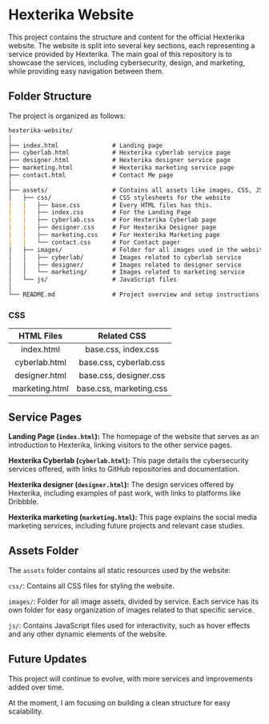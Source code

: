 # Hexterika Website

This project contains the structure and content for the official Hexterika website. The website is split into several key sections, each representing a service provided by Hexterika. The main goal of this repository is to showcase the services, including cybersecurity, design, and marketing, while providing easy navigation between them.

## Folder Structure

The project is organized as follows:

``` markdown
hexterika-website/
│
├── index.html               # Landing page
├── cyberlab.html            # Hexterika cyberlab service page
├── designer.html            # Hexterika designer service page
├── marketing.html           # Hexterika marketing service page
├── contact.html             # Contact Me page
│
├── assets/                  # Contains all assets like images, CSS, JS files
│   ├── css/                 # CSS stylesheets for the website
|   |   ├── base.css         # Every HTML files has this.
|   |   ├── index.css        # For the Landing Page
|   |   ├── cyberlab.css     # For Hexterika Cyberlab page
|   |   ├── designer.css     # For Hexterika Designer page
|   |   ├── marketing.css    # For Hexterika Marketing page
|   |   └── contact.css      # For Contact pager
│   ├── images/              # Folder for all images used in the website
│   │   ├── cyberlab/        # Images related to cyberlab service
│   │   ├── designer/        # Images related to designer service
│   │   └── marketing/       # Images related to marketing service
│   └── js/                  # JavaScript files
│
└── README.md                # Project overview and setup instructions
```

### CSS

| HTML Files    | Related CSS             |
| :-----------: | :---------------------: |
|index.html     | base.css, index.css     |
|cyberlab.html  | base.css, cyberlab.css  |
|designer.html  | base.css, designer.css  |
|marketing.html | base.css, marketing.css |

## Service Pages

**Landing Page (`index.html`):** The homepage of the website that serves as an introduction to Hexterika, linking visitors to the other service pages.

**Hexterika Cyberlab (`cyberlab.html`):** This page details the cybersecurity services offered, with links to GitHub repositories and documentation.

**Hexterika designer (`designer.html`):** The design services offered by Hexterika, including examples of past work, with links to platforms like Dribbble.

**Hexterika marketing (`marketing.html`):** This page explains the social media marketing services, including future projects and relevant case studies.

## Assets Folder

The `assets` folder contains all static resources used by the website:

`css/`: Contains all CSS files for styling the website.

`images/`: Folder for all image assets, divided by service. Each service has its own folder for easy organization of images related to that specific service.

`js/`: Contains JavaScript files used for interactivity, such as hover effects and any other dynamic elements of the website.

## Future Updates

This project will continue to evolve, with more services and improvements added over time.

At the moment, I am focusing on building a clean structure for easy scalability.
